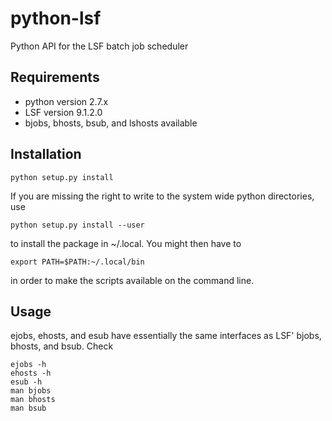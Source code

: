 python-lsf
==========

Python API for the LSF batch job scheduler


Requirements
------------

* python version 2.7.x
* LSF version 9.1.2.0
* bjobs, bhosts, bsub, and lshosts available


Installation
------------

    python setup.py install

If you are missing the right to write to the system wide python directories,
use

    python setup.py install --user

to install the package in ~/.local.  You might then have to

    export PATH=$PATH:~/.local/bin

in order to make the scripts available on the command line.


Usage
-----

ejobs, ehosts, and esub have essentially the same interfaces as LSF' bjobs,
bhosts, and bsub.
Check

    ejobs -h
    ehosts -h
    esub -h
    man bjobs
    man bhosts
    man bsub
